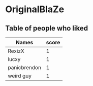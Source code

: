 # OriginalBlaZe
## Table of people who liked
Names | score
--- | ---
RexizX | 1
lucxy | 1
panicbrendon | 1
weîrd guy | 1
